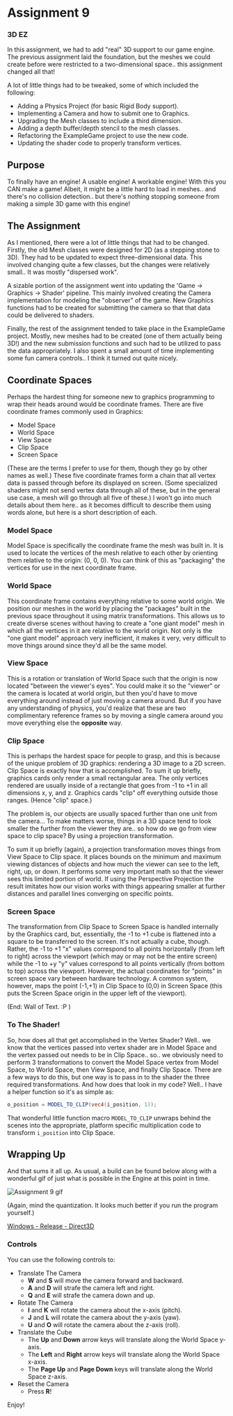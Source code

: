 # Assignment 9
### 3D EZ

In this assignment, we had to add "real" 3D support to our game engine.  The previous assignment laid the foundation, but the meshes we could create before were restricted to a two-dimensional space.. this assignment changed all that!

A lot of little things had to be tweaked, some of which included the following:

* Adding a Physics Project (for basic Rigid Body support).
* Implementing a Camera and how to submit one to Graphics.
* Upgrading the Mesh classes to include a third dimension.
* Adding a depth buffer/depth stencil to the mesh classes.
* Refactoring the ExampleGame project to use the new code.
* Updating the shader code to properly transform vertices.

## Purpose

To finally have an engine!  A usable engine!  A workable engine!  With this you CAN make a game!  Albeit, it might be a little hard to load in meshes.. and there's no collision detection.. but there's nothing stopping someone from making a simple 3D game with this engine!

## The Assignment

As I mentioned, there were a lot of little things that had to be changed.  Firstly, the old Mesh classes were designed for 2D (as a stepping stone to 3D).  They had to be updated to expect three-dimensional data.  This involved changing quite a few classes, but the changes were relatively small..  It was mostly "dispersed work".

A sizable portion of the assignment went into updating the 'Game -> Graphics -> Shader' pipeline.  This mainly involved creating the Camera implementation for modeling the "observer" of the game.  New Graphics functions had to be created for submitting the camera so that that data could be delivered to shaders.

Finally, the rest of the assignment tended to take place in the ExampleGame project.  Mostly, new meshes had to be created (one of them actually being 3D!) and the new submission functions and such had to be utilized to pass the data appropriately.  I also spent a small amount of time implementing some fun camera controls..  I think it turned out quite nicely.

## Coordinate Spaces

Perhaps the hardest thing for someone new to graphics programming to wrap their heads around would be coordinate frames.  There are five coordinate frames commonly used in Graphics:

* Model Space
* World Space
* View Space
* Clip Space
* Screen Space

(These are the terms I prefer to use for them, though they go by other names as well.)  These five coordinate frames form a chain that all vertex data is passed through before its displayed on screen.  (Some specialized shaders might not send vertex data through all of these, but in the general use case, a mesh will go through all five of these.)  I won't go into much details about them here.. as it becomes difficult to describe them using words alone, but here is a short description of each.

### Model Space

Model Space is specifically the coordinate frame the mesh was built in.  It is used to locate the vertices of the mesh relative to each other by orienting them relative to the origin: (0, 0, 0).  You can think of this as "packaging" the vertices for use in the next coordinate frame. 

### World Space

This coordinate frame contains everything relative to some world origin.  We position our meshes in the world by placing the "packages" built in the previous space throughout it using matrix transformations.  This allows us to create diverse scenes without having to create a "one giant model" mesh in which all the vertices in it are relative to the world origin.  Not only is the "one giant model" approach very inefficient, it makes it very, very difficult to move things around since they'd all be the same model.

### View Space

This is a rotation or translation of World Space such that the origin is now located "between the viewer's eyes".  You could make it so the "viewer" or the camera is located at world origin, but then you'd have to move everything around instead of just moving a camera around.  But if you have any understanding of physics, you'd realize that these are two complimentary reference frames so by moving a single camera around you move everything else the **opposite** way.

### Clip Space

This is perhaps the hardest space for people to grasp, and this is because of the unique problem of 3D graphics:  rendering a 3D image to a 2D screen.  Clip Space is exactly how that is accomplished.  To sum it up briefly, graphics cards only render a small rectangular area.  The only vertices rendered are usually inside of a rectangle that goes from -1 to +1 in all dimensions x, y, and z.  Graphics cards "clip" off everything outside those ranges.  (Hence "clip" space.)

The problem is, our objects are usually spaced further than one unit from the camera...  To make matters worse, things in a 3D space tend to look smaller the further from the viewer they are.. so how do we go from view space to clip space?  By using a projection transformation.

To sum it up briefly (again), a projection transformation moves things from View Space to Clip space.  It places bounds on the minimum and maximum viewing distances of objects and how much the viewer can see to the left, right, up, or down.  It performs some very important math so that the viewer sees this limited portion of world.  If using the Perspective Projection the result imitates how our vision works with things appearing smaller at further distances and parallel lines converging on specific points.

### Screen Space

The transformation from Clip Space to Screen Space is handled internally by the Graphics card, but, essentially, the -1 to +1 cube is flattened into a square to be transferred to the screen.  It's not actually a cube, though.  Rather, the -1 to +1 "x" values correspond to all points horizontally (from left to right) across the viewport (which may or may not be the entire screen) while the -1 to +y "y" values correspond to all points vertically (from bottom to top) across the viewport.  However, the actual coordinates for "points" in screen space vary between hardware technology.  A common system, however, maps the point (-1,+1) in Clip Space to (0,0) in Screen Space (this puts the Screen Space origin in the upper left of the viewport).

(End: Wall of Text. :P )

### To The Shader!

So, how does all that get accomplished in the Vertex Shader?  Well.. we know that the vertices passed into vertex shader are in Model Space and the vertex passed out needs to be in Clip Space.. so.. we obviously need to perform 3 transformations to convert the Model Space vertex from Model Space, to World Space, then View Space, and finally Clip Space.  There are a few ways to do this, but one way is to pass in to the shader the three required transformations.  And how does that look in my code?  Well..  I have a helper function so it's as simple as:

``` glsl
o_position = MODEL_TO_CLIP(vec4(i_position, 1));
```

That wonderful little function macro `MODEL_TO_CLIP` unwraps behind the scenes into the appropriate, platform specific multiplication code to transform `i_position` into Clip Space.

## Wrapping Up

And that sums it all up.  As usual, a build can be found below along with a wonderful gif of just what is possible in the Engine at this point in time.

![Assignment 9 gif](images/a09/assignment9.gif)

(Again, mind the quantization.  It looks much better if you run the program yourself.)

[Windows - Release - Direct3D](https://github.com/CorneliaXaos/EAE6320-WriteUps/releases/download/a9/Assignment9.zip)

### Controls

You can use the following controls to:

* Translate The Camera
  * **W** and **S** will move the camera forward and backward.
  * **A** and **D** will strafe the camera left and right.
  * **Q** and **E** will strafe the camera down and up.
* Rotate The Camera
  * **I** and **K** will rotate the camera about the x-axis (pitch).
  * **J** and **L** will rotate the camera about the y-axis (yaw).
  * **U** and **O** will rotate the camera about the z-axis (roll).
* Translate the Cube
  * The **Up** and **Down** arrow keys will translate along the World Space y-axis.
  * The **Left** and **Right** arrow keys will translate along the World Space x-axis.
  * The **Page Up** and **Page Down** keys will translate along the World Space z-axis.
* Reset the Camera
  * Press **R**!
  
Enjoy!
